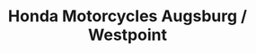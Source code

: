 ---
title: "Honda Motorcycles Augsburg / Westpoint"
url: /augsburg/honda-motorcycles-augsburg-westpoint/
shop: Motorrad
---